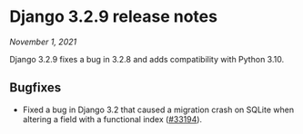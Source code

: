 # Django 3.2.9 release notes

*November 1, 2021*

Django 3.2.9 fixes a bug in 3.2.8 and adds compatibility with Python 3.10.

## Bugfixes

* Fixed a bug in Django 3.2 that caused a migration crash on SQLite when
  altering a field with a functional index ([#33194](https://code.djangoproject.com/ticket/33194)).
